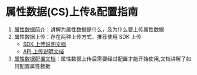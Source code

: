 # 属性数据\(CS\)上传&配置指南

1. [属性数据简介](shu-xing-shu-ju-jian-jie.md)：讲解为属性数据是什么，及为什么要上传属性数据
2. 属性数据上传：存在两种上传方式，推荐使用 SDK 上传
   * [SDK 上传说明文档](sdk-shang-chuan-shuo-ming-wen-dang.md)  
   * [API 上传说明文档](api-shang-chuan-shuo-ming-wen-dang.md)
3. [属性数据配置文档](shu-xing-shu-ju-pei-zhi-wen-dang.md)：属性数据上传后需要经过配置才能开始使用,文档讲解了如何配置属性数据

